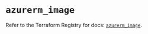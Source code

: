 # `azurerm_image`

Refer to the Terraform Registry for docs: [`azurerm_image`](https://registry.terraform.io/providers/hashicorp/azurerm/4.46.0/docs/resources/image).
